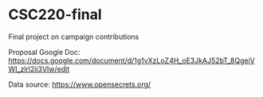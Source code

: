 # CSC220-final
Final project on campaign contributions

Proposal Google Doc: https://docs.google.com/document/d/1g1vXzLoZ4H_oE3JkAJ52bT_8QgeiVWI_zlrl2ii3VIw/edit

Data source: https://www.opensecrets.org/

